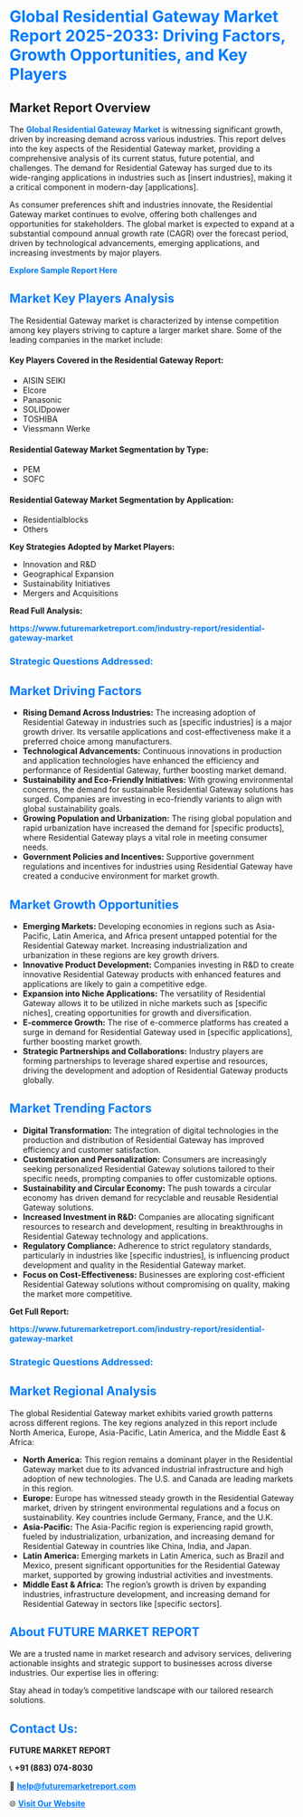<h1 style="color: #007BFF;">Global Residential Gateway Market Report 2025-2033: Driving Factors, Growth Opportunities, and Key Players</h1>

<section id="overview">
<h2>Market Report Overview</h2>
<p>The <a href="https://www.futuremarketreport.com/industry-report/residential-gateway-market" style="color: #007BFF; text-decoration: none;"><strong>Global Residential Gateway Market</strong></a> is witnessing significant growth, driven by increasing demand across various industries. This report delves into the key aspects of the Residential Gateway market, providing a comprehensive analysis of its current status, future potential, and challenges. The demand for Residential Gateway has surged due to its wide-ranging applications in industries such as [insert industries], making it a critical component in modern-day [applications].</p>
<p>As consumer preferences shift and industries innovate, the Residential Gateway market continues to evolve, offering both challenges and opportunities for stakeholders. The global market is expected to expand at a substantial compound annual growth rate (CAGR) over the forecast period, driven by technological advancements, emerging applications, and increasing investments by major players.</p>
</section>

<section id="overview">
<p><a href="https://www.futuremarketreport.com/request-sample/reportId=32184" style="color: #007BFF; text-decoration: none;"><strong>Explore Sample Report Here</strong></a></p>
</section>

<section id="key-players">
<h2 style="color: #007BFF;">Market Key Players Analysis</h2>
<p>The Residential Gateway market is characterized by intense competition among key players striving to capture a larger market share. Some of the leading companies in the market include:</p>
<h4>Key Players Covered in the Residential Gateway Report:</h4>
<ul><li>AISIN SEIKI</li><li>Elcore</li><li>Panasonic</li><li>SOLIDpower</li><li>TOSHIBA</li><li>Viessmann Werke</li></ul>
<h4>Residential Gateway Market Segmentation by Type:</h4>
<ul><li>PEM</li><li>SOFC</li></ul>

<h4>Residential Gateway Market Segmentation by Application:</h4>
<ul><li>Residentialblocks</li><li>Others</li></ul>
<p><strong>Key Strategies Adopted by Market Players:</strong></p>
<ul>
<li>Innovation and R&D</li>
<li>Geographical Expansion</li>
<li>Sustainability Initiatives</li>
<li>Mergers and Acquisitions</li>
</ul>
</section>

<section>
<p><strong>Read Full Analysis: </strong></p><a href="https://www.futuremarketreport.com/industry-report/residential-gateway-market" style="color: #007BFF; text-decoration: none;"><strong>https://www.futuremarketreport.com/industry-report/residential-gateway-market</strong></a>
<h3 style="color: #007BFF;">Strategic Questions Addressed:</h3>
</section>

<section id="driving-factors">
<h2 style="color: #007BFF;">Market Driving Factors</h2>
<ul>
<li><strong>Rising Demand Across Industries:</strong> The increasing adoption of Residential Gateway in industries such as [specific industries] is a major growth driver. Its versatile applications and cost-effectiveness make it a preferred choice among manufacturers.</li>
<li><strong>Technological Advancements:</strong> Continuous innovations in production and application technologies have enhanced the efficiency and performance of Residential Gateway, further boosting market demand.</li>
<li><strong>Sustainability and Eco-Friendly Initiatives:</strong> With growing environmental concerns, the demand for sustainable Residential Gateway solutions has surged. Companies are investing in eco-friendly variants to align with global sustainability goals.</li>
<li><strong>Growing Population and Urbanization:</strong> The rising global population and rapid urbanization have increased the demand for [specific products], where Residential Gateway plays a vital role in meeting consumer needs.</li>
<li><strong>Government Policies and Incentives:</strong> Supportive government regulations and incentives for industries using Residential Gateway have created a conducive environment for market growth.</li>
</ul>
</section>

<section id="growth-opportunities">
<h2 style="color: #007BFF;">Market Growth Opportunities</h2>
<ul>
<li><strong>Emerging Markets:</strong> Developing economies in regions such as Asia-Pacific, Latin America, and Africa present untapped potential for the Residential Gateway market. Increasing industrialization and urbanization in these regions are key growth drivers.</li>
<li><strong>Innovative Product Development:</strong> Companies investing in R&D to create innovative Residential Gateway products with enhanced features and applications are likely to gain a competitive edge.</li>
<li><strong>Expansion into Niche Applications:</strong> The versatility of Residential Gateway allows it to be utilized in niche markets such as [specific niches], creating opportunities for growth and diversification.</li>
<li><strong>E-commerce Growth:</strong> The rise of e-commerce platforms has created a surge in demand for Residential Gateway used in [specific applications], further boosting market growth.</li>
<li><strong>Strategic Partnerships and Collaborations:</strong> Industry players are forming partnerships to leverage shared expertise and resources, driving the development and adoption of Residential Gateway products globally.</li>
</ul>
</section>

<section id="trending-factors">
<h2 style="color: #007BFF;">Market Trending Factors</h2>
<ul>
<li><strong>Digital Transformation:</strong> The integration of digital technologies in the production and distribution of Residential Gateway has improved efficiency and customer satisfaction.</li>
<li><strong>Customization and Personalization:</strong> Consumers are increasingly seeking personalized Residential Gateway solutions tailored to their specific needs, prompting companies to offer customizable options.</li>
<li><strong>Sustainability and Circular Economy:</strong> The push towards a circular economy has driven demand for recyclable and reusable Residential Gateway solutions.</li>
<li><strong>Increased Investment in R&D:</strong> Companies are allocating significant resources to research and development, resulting in breakthroughs in Residential Gateway technology and applications.</li>
<li><strong>Regulatory Compliance:</strong> Adherence to strict regulatory standards, particularly in industries like [specific industries], is influencing product development and quality in the Residential Gateway market.</li>
<li><strong>Focus on Cost-Effectiveness:</strong> Businesses are exploring cost-efficient Residential Gateway solutions without compromising on quality, making the market more competitive.</li>
</ul>
</section>

<section>
<p><strong>Get Full Report: </strong></p><a href="https://www.futuremarketreport.com/industry-report/residential-gateway-market" style="color: #007BFF; text-decoration: none;"><strong>https://www.futuremarketreport.com/industry-report/residential-gateway-market</strong></a>
<h3 style="color: #007BFF;">Strategic Questions Addressed:</h3>
</section>


<section id="regional-analysis">
<h2 style="color: #007BFF;">Market Regional Analysis</h2>
<p>The global Residential Gateway market exhibits varied growth patterns across different regions. The key regions analyzed in this report include North America, Europe, Asia-Pacific, Latin America, and the Middle East & Africa:</p>
<ul>
<li><strong>North America:</strong> This region remains a dominant player in the Residential Gateway market due to its advanced industrial infrastructure and high adoption of new technologies. The U.S. and Canada are leading markets in this region.</li>
<li><strong>Europe:</strong> Europe has witnessed steady growth in the Residential Gateway market, driven by stringent environmental regulations and a focus on sustainability. Key countries include Germany, France, and the U.K.</li>
<li><strong>Asia-Pacific:</strong> The Asia-Pacific region is experiencing rapid growth, fueled by industrialization, urbanization, and increasing demand for Residential Gateway in countries like China, India, and Japan.</li>
<li><strong>Latin America:</strong> Emerging markets in Latin America, such as Brazil and Mexico, present significant opportunities for the Residential Gateway market, supported by growing industrial activities and investments.</li>
<li><strong>Middle East & Africa:</strong> The region’s growth is driven by expanding industries, infrastructure development, and increasing demand for Residential Gateway in sectors like [specific sectors].</li>
</ul>
</section>

<footer>
<h2 style="color: #007BFF;">About FUTURE MARKET REPORT</h2>
<p>We are a trusted name in market research and advisory services, delivering actionable insights and strategic support to businesses across diverse industries. Our expertise lies in offering:</p>

<p>Stay ahead in today’s competitive landscape with our tailored research solutions.</p>

<h2 style="color: #007BFF;">Contact Us:</h2>
<p><strong>FUTURE MARKET REPORT</strong></p>
<p>📞 <strong>+91 (883) 074-8030</strong></p>
<p>📧 <strong><a href="mailto:help@futuremarketreport.com" style="color: #007BFF;">help@futuremarketreport.com</a></strong></p>
<p>🌐 <strong><a href="https://www.futuremarketreport.com/" style="color: #007BFF;">Visit Our Website</a></strong></p>
</footer>